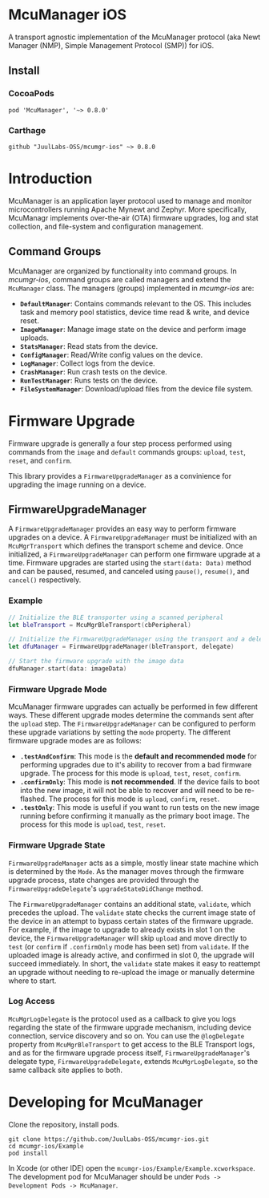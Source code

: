 # McuManager iOS

A transport agnostic implementation of the McuManager protocol (aka Newt Manager (NMP), Simple Management Protocol (SMP)) for iOS. 

## Install

### CocoaPods

```
pod 'McuManager', '~> 0.8.0'
```

### Carthage

```
github "JuulLabs-OSS/mcumgr-ios" ~> 0.8.0
```

# Introduction

McuManager is an application layer protocol used to manage and monitor microcontrollers running Apache Mynewt and Zephyr. More specifically, McuManagr implements over-the-air (OTA) firmware upgrades, log and stat collection, and file-system and configuration management.

## Command Groups

McuManager are organized by functionality into command groups. In _mcumgr-ios_, command groups are called managers and extend the `McuManager` class. The managers (groups) implemented in _mcumgr-ios_ are:

* **`DefaultManager`**: Contains commands relevant to the OS. This includes task and memory pool statistics, device time read & write, and device reset.
* **`ImageManager`**: Manage image state on the device and perform image uploads.
* **`StatsManager`**: Read stats from the device.
* **`ConfigManager`**: Read/Write config values on the device.
* **`LogManager`**: Collect logs from the device.
* **`CrashManager`**: Run crash tests on the device.
* **`RunTestManager`**: Runs tests on the device.
* **`FileSystemManager`**: Download/upload files from the device file system.

# Firmware Upgrade

Firmware upgrade is generally a four step process performed using commands from the `image` and `default` commands groups: `upload`, `test`, `reset`, and `confirm`.

This library provides a `FirmwareUpgradeManager` as a convinience for upgrading the image running on a device. 

## FirmwareUpgradeManager

A `FirmwareUpgradeManager` provides an easy way to perform firmware upgrades on a device. A `FirmwareUpgradeManager` must be initialized with an `McuMgrTransport` which defines the transport scheme and device. Once initialized, a `FirmwareUpgradeManager` can perform one firmware upgrade at a time. Firmware upgrades are started using the `start(data: Data)` method and can be paused, resumed, and canceled using `pause()`, `resume()`, and `cancel()` respectively.

### Example
```swift
// Initialize the BLE transporter using a scanned peripheral
let bleTransport = McuMgrBleTransport(cbPeripheral)

// Initialize the FirmwareUpgradeManager using the transport and a delegate
let dfuManager = FirmwareUpgradeManager(bleTransport, delegate)

// Start the firmware upgrade with the image data
dfuManager.start(data: imageData)
```

### Firmware Upgrade Mode

McuManager firmware upgrades can actually be performed in few different ways. These different upgrade modes determine the commands sent after the `upload` step. The `FirmwareUpgradeManager` can be configured to perform these upgrade variations by setting the `mode` property. The different firmware upgrade modes are as follows:

* **`.testAndConfirm`**: This mode is the **default and recommended mode** for performing upgrades due to it's ability to recover from a bad firmware upgrade. The process for this mode is `upload`, `test`, `reset`, `confirm`. 
* **`.confirmOnly`**: This mode is **not recommended**. If the device fails to boot into the new image, it will not be able to recover and will need to be re-flashed. The process for this mode is `upload`, `confirm`, `reset`.
* **`.testOnly`**: This mode is useful if you want to run tests on the new image running before confirming it manually as the primary boot image. The process for this mode is `upload`, `test`, `reset`.

### Firmware Upgrade State

`FirmwareUpgradeManager` acts as a simple, mostly linear state machine which is determined by the `Mode`. As the manager moves through the firmware upgrade process, state changes are provided through the `FirmwareUpgradeDelegate`'s `upgradeStateDidChange` method.

The `FirmwareUpgradeManager` contains an additional state, `validate`, which precedes the upload. The `validate` state checks the current image state of the device in an attempt to bypass certain states of the firmware upgrade. For example, if the image to upgrade to already exists in slot 1 on the device, the `FirmwareUpgradeManager` will skip `upload` and move directly to `test` (or `confirm` if `.confirmOnly` mode has been set) from `validate`. If the uploaded image is already active, and confirmed in slot 0, the upgrade will succeed immediately. In short, the `validate` state makes it easy to reattempt an upgrade without needing to re-upload the image or manually determine where to start.

### Log Access

`McuMgrLogDelegate` is the protocol used as a callback to give you logs regarding the state of the firmware upgrade mechanism, including device connection, service discovery and so on. You can use the `@logDelegate` property from `McuMgrBleTransport` to get access to the BLE Transport logs, and as for the firmware upgrade process itself, `FirmwareUpgradeManager`'s delegate type, `FirmwareUpgradeDelegate`, extends `McuMgrLogDelegate`, so the same callback site applies to both.

# Developing for McuManager

Clone the repository, install pods.

```
git clone https://github.com/JuulLabs-OSS/mcumgr-ios.git
cd mcumgr-ios/Example
pod install
```

In Xcode (or other IDE) open the `mcumgr-ios/Example/Example.xcworkspace`. The development pod for McuManager should be under `Pods -> Development Pods -> McuManager`.

